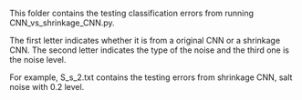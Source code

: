 This folder contains the testing classification errors from running CNN_vs_shrinkage_CNN.py. 

The first letter indicates whether it is from a original CNN or a shrinkage CNN. 
The second letter indicates the type of the noise and the third one is the noise level. 

For example, S_s_2.txt contains the testing errors from shrinkage CNN, salt noise with 0.2 level.
